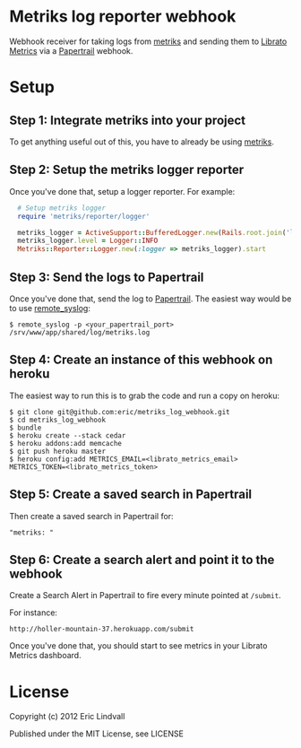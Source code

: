 # Metriks log reporter webhook

Webhook receiver for taking logs from [metriks](https://github.com/eric/metriks/)
and sending them to [Librato Metrics](https://metrics.librato.com) via
a [Papertrail](https://papertrailapp.com/) webhook.


# Setup

## Step 1: Integrate metriks into your project

To get anything useful out of this, you have to already be using
[metriks](https://github.com/eric/metriks/).


## Step 2: Setup the metriks logger reporter

Once you've done that, setup a logger reporter. For example:

``` ruby
  # Setup metriks logger
  require 'metriks/reporter/logger'

  metriks_logger = ActiveSupport::BufferedLogger.new(Rails.root.join('log/metriks.log').to_s)
  metriks_logger.level = Logger::INFO
  Metriks::Reporter::Logger.new(:logger => metriks_logger).start
```

## Step 3: Send the logs to Papertrail

Once you've done that, send the log to [Papertrail](https://papertrailapp.com/).
The easiest way would be to use [remote_syslog](https://github.com/papertrail/remote_syslog/):

    $ remote_syslog -p <your_papertrail_port> /srv/www/app/shared/log/metriks.log


## Step 4: Create an instance of this webhook on heroku

The easiest way to run this is to grab the code and run a copy on heroku:

    $ git clone git@github.com:eric/metriks_log_webhook.git
    $ cd metriks_log_webhook
    $ bundle
    $ heroku create --stack cedar
    $ heroku addons:add memcache
    $ git push heroku master
    $ heroku config:add METRICS_EMAIL=<librato_metrics_email> METRICS_TOKEN=<librato_metrics_token>

## Step 5: Create a saved search in Papertrail

Then create a saved search in Papertrail for:

    "metriks: "


## Step 6: Create a search alert and point it to the webhook

Create a Search Alert in Papertrail to fire every minute pointed at `/submit`.

For instance:

    http://holler-mountain-37.herokuapp.com/submit

Once you've done that, you should start to see metrics in your Librato Metrics
dashboard.


# License

Copyright (c) 2012 Eric Lindvall

Published under the MIT License, see LICENSE
